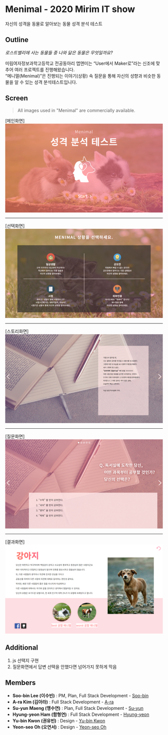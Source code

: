 # Menimal - 2020 Mirim IT show
자신의 성격을 동물로 알아보는 동물 성격 분석 테스트   

## Outline

_로스트밸리에 사는 동물들 중 나와 닮은 동물은 무엇일까요?_

미림여자정보과학고등학교 전공동아리 앱앤미는 “User에서 Maker로”라는 신조에 맞추어 여러 프로젝트를 진행해왔습니다.   
“메니멀(Menimal)”은 진행되는 이야기(상황) 속 질문을 통해 자신의 성향과 비슷한 동물을 알 수 있는 성격 분석테스트입니다.

## Screen

> All images used in "Menimal" are commercially available.

[메인화면]
![메인화면](./img/main.png)

---------------------------------------
[선택화면]
![선택화면](./img/choise.png)

---------------------------------------
[스토리화면]
![스토리화면](./img/story.png)

---------------------------------------
[질문화면]
![질문화면](./img/question.png)

---------------------------------------
[결과화면]
![결과화면](./img/result.png)

## Additional
1. js 선택지 구현
2. 질문화면에서 답변 선택을 안했다면 넘어가지 못하게 막음

## Members
* **Soo-bin Lee (이수빈)** : PM, Plan, Full Stack Development - [Soo-bin](https://github.com/ccomangi2)
* **A-ra Kim (김아라)** : Full Stack Development - [A-ra](https://github.com/IknowAra)
* **Su-yun Maeng (맹수연)** : Plan, Full Stack Development - [Su-yun](https://github.com/msuyeon)
* **Hyung-yeon Ham (함형연)** : Full Stack Development - [Hyung-yeon](https://github.com/guddus326)
* **Yu-bin Kwon (권유빈)** : Design - [Yu-bin Kwon]()
* **Yeon-seo Oh (오연서)** : Design - [Yeon-seo Oh]()
